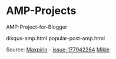 # AMP-Projects
AMP-Project-for-Blogger

disqus-amp.html
popular-post-amp.html

Source:
[Maxpirin](https://github.com/maxprin) - [issue-177942264](https://github.com/disqus/disqus-install-examples/issues/3#issue-177942264)
[Mikle](https://feed.mikle.com/)


